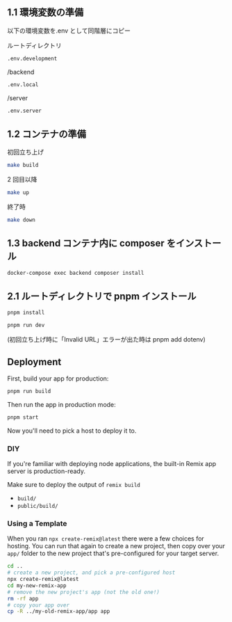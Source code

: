 ## 1.1 環境変数の準備

以下の環境変数を.env として同階層にコピー

ルートディレクトリ

```sh
.env.development
```

/backend

```sh
.env.local
```

/server

```sh
.env.server
```

## 1.2 コンテナの準備

初回立ち上げ

```sh
make build
```

2 回目以降

```sh
make up
```

終了時

```sh
make down
```

## 1.3 backend コンテナ内に composer をインストール

```sh
docker-compose exec backend composer install
```

## 2.1 ルートディレクトリで pnpm インストール

```sh
pnpm install
```

```sh
pnpm run dev
```

(初回立ち上げ時に「Invalid URL」エラーが出た時は pnpm add dotenv)

## Deployment

First, build your app for production:

```sh
pnpm run build
```

Then run the app in production mode:

```sh
pnpm start
```

Now you'll need to pick a host to deploy it to.

### DIY

If you're familiar with deploying node applications, the built-in Remix app server is production-ready.

Make sure to deploy the output of `remix build`

- `build/`
- `public/build/`

### Using a Template

When you ran `npx create-remix@latest` there were a few choices for hosting. You can run that again to create a new project, then copy over your `app/` folder to the new project that's pre-configured for your target server.

```sh
cd ..
# create a new project, and pick a pre-configured host
npx create-remix@latest
cd my-new-remix-app
# remove the new project's app (not the old one!)
rm -rf app
# copy your app over
cp -R ../my-old-remix-app/app app
```
